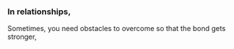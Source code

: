 
### In relationships, 
Sometimes, you need obstacles to overcome so that the bond gets stronger,


### 